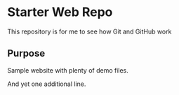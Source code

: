 # Starter Web Repo

This repository is for me to see how Git and GitHub work

## Purpose

Sample website with plenty of  demo files.

And yet one additional line.